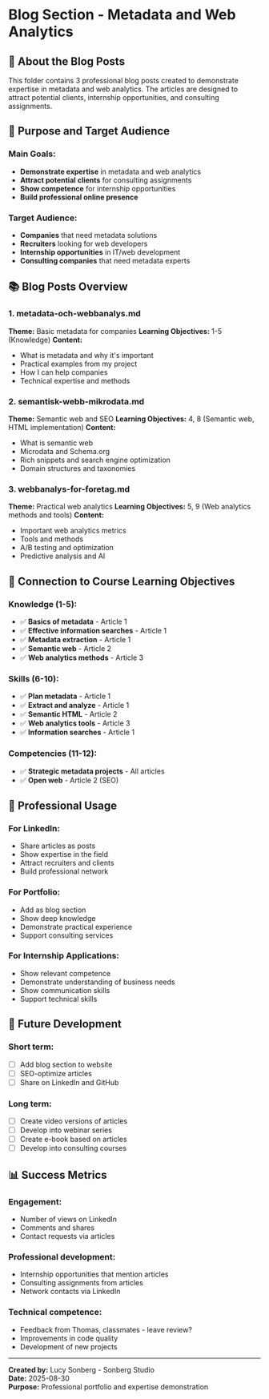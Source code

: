 # Blog Section - Metadata and Web Analytics

## 📝 **About the Blog Posts**

This folder contains 3 professional blog posts created to demonstrate expertise in metadata and web analytics. The articles are designed to attract potential clients, internship opportunities, and consulting assignments.

## 🎯 **Purpose and Target Audience**

### **Main Goals:**
- **Demonstrate expertise** in metadata and web analytics
- **Attract potential clients** for consulting assignments
- **Show competence** for internship opportunities
- **Build professional online presence**

### **Target Audience:**
- **Companies** that need metadata solutions
- **Recruiters** looking for web developers
- **Internship opportunities** in IT/web development
- **Consulting companies** that need metadata experts

## 📚 **Blog Posts Overview**

### **1. metadata-och-webbanalys.md**
**Theme:** Basic metadata for companies
**Learning Objectives:** 1-5 (Knowledge)
**Content:**
- What is metadata and why it's important
- Practical examples from my project
- How I can help companies
- Technical expertise and methods

### **2. semantisk-webb-mikrodata.md**
**Theme:** Semantic web and SEO
**Learning Objectives:** 4, 8 (Semantic web, HTML implementation)
**Content:**
- What is semantic web
- Microdata and Schema.org
- Rich snippets and search engine optimization
- Domain structures and taxonomies

### **3. webbanalys-for-foretag.md**
**Theme:** Practical web analytics
**Learning Objectives:** 5, 9 (Web analytics methods and tools)
**Content:**
- Important web analytics metrics
- Tools and methods
- A/B testing and optimization
- Predictive analysis and AI

## 🔗 **Connection to Course Learning Objectives**

### **Knowledge (1-5):**
- ✅ **Basics of metadata** - Article 1
- ✅ **Effective information searches** - Article 1
- ✅ **Metadata extraction** - Article 1
- ✅ **Semantic web** - Article 2
- ✅ **Web analytics methods** - Article 3

### **Skills (6-10):**
- ✅ **Plan metadata** - Article 1
- ✅ **Extract and analyze** - Article 1
- ✅ **Semantic HTML** - Article 2
- ✅ **Web analytics tools** - Article 3
- ✅ **Information searches** - Article 1

### **Competencies (11-12):**
- ✅ **Strategic metadata projects** - All articles
- ✅ **Open web** - Article 2 (SEO)

## 💼 **Professional Usage**

### **For LinkedIn:**
- Share articles as posts
- Show expertise in the field
- Attract recruiters and clients
- Build professional network

### **For Portfolio:**
- Add as blog section
- Show deep knowledge
- Demonstrate practical experience
- Support consulting services

### **For Internship Applications:**
- Show relevant competence
- Demonstrate understanding of business needs
- Show communication skills
- Support technical skills

## 🚀 **Future Development**

### **Short term:**
- [ ] Add blog section to website
- [ ] SEO-optimize articles
- [ ] Share on LinkedIn and GitHub

### **Long term:**
- [ ] Create video versions of articles
- [ ] Develop into webinar series
- [ ] Create e-book based on articles
- [ ] Develop into consulting courses

## 📊 **Success Metrics**

### **Engagement:**
- Number of views on LinkedIn
- Comments and shares
- Contact requests via articles

### **Professional development:**
- Internship opportunities that mention articles
- Consulting assignments from articles
- Network contacts via LinkedIn

### **Technical competence:**
- Feedback from Thomas, classmates - leave review?
- Improvements in code quality
- Development of new projects

---

**Created by:** Lucy Sonberg - Sonberg Studio  
**Date:** 2025-08-30  
**Purpose:** Professional portfolio and expertise demonstration
